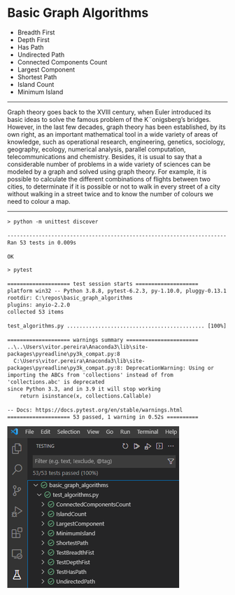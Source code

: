 # Basic Graph Algorithms

* Breadth First
* Depth First
* Has Path
* Undirected Path
* Connected Components Count
* Largest Component
* Shortest Path
* Island Count
* Minimum Island

---

Graph theory goes back to the XVIII century, when Euler introduced its basic ideas to solve the famous problem of the K¨onigsberg’s bridges. However, in the last few decades, graph theory has been established, by its own right, as an important mathematical tool in a wide variety of areas of knowledge, such as operational research, engineering, genetics, sociology, geography, ecology, numerical analysis, parallel computation, telecommunications and chemistry. Besides, it is usual to say that a considerable number of problems in a wide variety of sciences can be modeled by a graph and solved using graph theory. For example, it is possible to calculate the different combinations of flights between two cities, to determinate if it is possible or not to walk in every street of a city without walking in a street twice and to know the number of colours we need to colour a map.

---

```
> python -m unittest discover

----------------------------------------------------------------------
Ran 53 tests in 0.009s

OK
```

```
> pytest

==================== test session starts ==================== 
platform win32 -- Python 3.8.8, pytest-6.2.3, py-1.10.0, pluggy-0.13.1
rootdir: C:\repos\basic_graph_algorithms
plugins: anyio-2.2.0
collected 53 items

test_algorithms.py ............................................ [100%] 

==================== warnings summary ======================= 
..\..\Users\vitor.pereira\Anaconda3\lib\site-packages\pyreadline\py3k_compat.py:8
  C:\Users\vitor.pereira\Anaconda3\lib\site-packages\pyreadline\py3k_compat.py:8: DeprecationWarning: Using or importing the ABCs from 'collections' instead of from 'collections.abc' is deprecated 
since Python 3.3, and in 3.9 it will stop working
    return isinstance(x, collections.Callable)

-- Docs: https://docs.pytest.org/en/stable/warnings.html
==================== 53 passed, 1 warning in 0.52s ==========
```

![](doc/tests.png)
